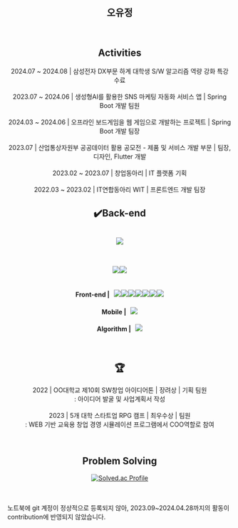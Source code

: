<div align="center">
  
## 오유정

<br>

## Activities 
2024.07 ~ 2024.08 | 삼성전자 DX부문 하계 대학생 S/W 알고리즘 역량 강화 특강 수료<br><br>
2023.07 ~ 2024.06 | 생성형AI를 활용한 SNS 마케팅 자동화 서비스 앱 | Spring Boot 개발 팀원<br><br>
2024.03 ~ 2024.06 | 오프라인 보드게임을 웹 게임으로 개발하는 프로젝트 | Spring Boot 개발 팀장<br><br>
2023.07 | 산업통상자원부 공공데이터 활용 공모전 - 제품 및 서비스 개발 부문 | 팀장, 디자인, Flutter 개발<br><br>
2023.02 ~ 2023.07 | 창업동아리 | IT 플랫폼 기획 <br><br>
2022.03 ~ 2023.02 | IT연합동아리 WIT | 프론트엔드 개발 팀장

## ✔️Back-end
<br>
<img src="https://img.shields.io/badge/SpringBoot-6DB33F?style=for-the-badge&logo=Spring&logoColor=white">
<br><br><br>

<img src="https://img.shields.io/badge/Amazon%20EC2-FF9900?style=flat&logo=Amazon%20EC2&logoColor=white"><img src="https://img.shields.io/badge/Amazon%20S3-569A31?style=flat&logo=Amazon%20S3&logoColor=white">
<br><br>

#### Front-end | &nbsp; <img src="https://img.shields.io/badge/React-61DAFB?style=flat&logo=React&logoColor=black"><img src="https://img.shields.io/badge/CSS3-1572B6?style=flat&logo=css3&logoColor=white"/><img src="https://img.shields.io/badge/Next.js-000000?style=flat&logo=Next.js&logoColor=white"><img src="https://img.shields.io/badge/JavaScript-F7DF1E?style=flat&logo=javascript&logoColor=black"/><img src="https://img.shields.io/badge/Typescript-3178C6?style=flat&logo=Typescript&logoColor=white"><img src="https://img.shields.io/badge/styled components-DB7093?style=flat&logo=styled-components&logoColor=white"/><img src="https://img.shields.io/badge/HTML5-E34F26?style=flat&logo=html5&logoColor=white"/>

#### Mobile | &nbsp; <img src="https://img.shields.io/badge/Flutter-02569B?style=flat&logo=Flutter&logoColor=white">

#### Algorithm | &nbsp; <img src="https://img.shields.io/badge/C++-00599C?style=flat&logo=C%2B%2B&logoColor=white"/>
<br>

## 🏆 
2022 | OO대학교 제10회 SW창업 아이디어톤 | 장려상 | 기획 팀원 
<br>
: 아이디어 발굴 및 사업계획서 작성<br><br>
2023 | 5개 대학 스타트업 RPG 캠프 | 최우수상 | 팀원
<br>
: WEB 기반 교육용 창업 경영 시뮬레이션 프로그램에서 COO역할로 참여

<br>

## Problem Solving
[![Solved.ac Profile](http://mazassumnida.wtf/api/generate_badge?boj=yujeonglm99)](https://solved.ac/yujeonglm99)<br/>

</div>
<br><br>
노트북에 git 계정이 정상적으로 등록되지 않아, 2023.09~2024.04.28까지의 활동이 contribution에 반영되지 않았습니다.
